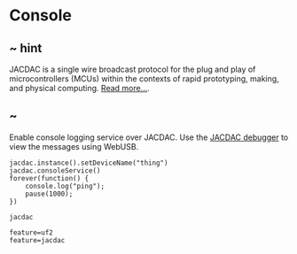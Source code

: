 # Console

## ~ hint

JACDAC  is a single wire broadcast protocol for the plug and play of microcontrollers (MCUs) within the contexts of rapid prototyping, making, and physical computing. [Read more...](https://jacdac.org/).

## ~

Enable console logging service over JACDAC. Use the [JACDAC debugger](https://jacdac.org/debug) to view the messages using WebUSB.

```blocks
jacdac.instance().setDeviceName("thing")
jacdac.consoleService()
forever(function() {
    console.log("ping");
    pause(1000);
})
```

```package
jacdac
```

```config
feature=uf2
feature=jacdac
```